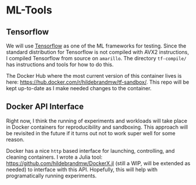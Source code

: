 # ML-Tools

## Tensorflow
We will use [Tensorflow](https://www.tensorflow.org/) as one of the ML frameworks for 
testing. Since the standard distribution for Tensorflow is not compiled with AVX2 
instructions, I compiled Tensorflow from source on `amarillo`. The directory `tf-compile/`
has instructions and tools for how to do this.

The Docker Hub where the most current version of this container lives is
here: <https://hub.docker.com/r/hildebrandmw/tf-sandbox/>. This repo will be kept up-to-date
as I make needed changes to the container.

## Docker API Interface
Right now, I think the running of experiments and workloads will take place in Docker 
containers for reproducibility and sandboxing. This approach will be revisited in the future
if it turns out not to work super well for some reason.

Docker has a nice `http` based interface for launching, controlling, and cleaning containers.
I wrote a Julia tool: <https://github.com/hildebrandmw/DockerX.jl> (still a WIP, will be 
extended as needed) to interface with this API. Hopefully, this will help with 
programatically running experiments.
